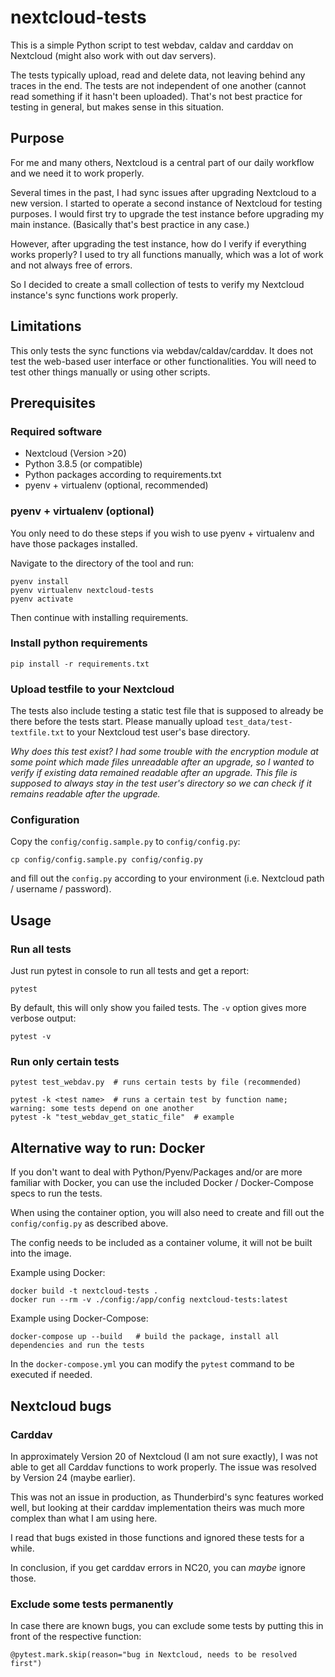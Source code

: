 # nextcloud-tests

This is a simple Python script to test webdav, caldav and carddav on Nextcloud (might also work with out dav servers).

The tests typically upload, read and delete data, not leaving behind any traces in the end. 
The tests are not independent of one another (cannot read something if it hasn't been uploaded). 
That's not best practice for testing in general, but makes sense in this situation.

## Purpose

For me and many others, Nextcloud is a central part of our daily workflow and we need it to work properly.

Several times in the past, I had sync issues after upgrading Nextcloud to a new version. 
I started to operate a second instance of Nextcloud for testing purposes. 
I would first try to upgrade the test instance before upgrading my main instance.
(Basically that's best practice in any case.)

However, after upgrading the test instance, how do I verify if everything works properly? 
I used to try all functions manually, which was a lot of work and not always free of errors.

So I decided to create a small collection of tests to verify my Nextcloud instance's sync functions work properly.

## Limitations

This only tests the sync functions via webdav/caldav/carddav. 
It does not test the web-based user interface or other functionalities.
You will need to test other things manually or using other scripts.

## Prerequisites

### Required software

- Nextcloud (Version >20)
- Python 3.8.5 (or compatible)
- Python packages according to requirements.txt
- pyenv + virtualenv (optional, recommended)

### pyenv + virtualenv (optional)

You only need to do these steps if you wish to use pyenv + virtualenv and have those packages installed.

Navigate to the directory of the tool and run:

```commandline
pyenv install
pyenv virtualenv nextcloud-tests
pyenv activate 
```

Then continue with installing requirements.

### Install python requirements

```commandline
pip install -r requirements.txt
```

### Upload testfile to your Nextcloud

The tests also include testing a static test file that is supposed to already be there before the tests start. Please 
manually upload `test_data/test-textfile.txt` to your Nextcloud test user's base directory.

*Why does this test exist? I had some trouble with the encryption module at some point which made files unreadable after
an upgrade, so I wanted to verify if existing data remained readable after an upgrade. 
This file is supposed to always stay in the test user's directory so we can check if it remains readable after the upgrade.*

### Configuration

Copy the `config/config.sample.py` to `config/config.py`:

```commandline
cp config/config.sample.py config/config.py
```

and fill out the `config.py` according to your environment (i.e. Nextcloud path / username / password).

## Usage

### Run all tests

Just run pytest in console to run all tests and get a report:

`pytest`

By default, this will only show you failed tests. The `-v` option gives more verbose output:

`pytest -v` 

### Run only certain tests

```
pytest test_webdav.py  # runs certain tests by file (recommended)

pytest -k <test name>  # runs a certain test by function name; warning: some tests depend on one another
pytest -k "test_webdav_get_static_file"  # example
```

## Alternative way to run: Docker

If you don't want to deal with Python/Pyenv/Packages and/or are more familiar with Docker, you can use the included 
Docker / Docker-Compose specs to run the tests.

When using the container option, you will also need to create and fill out the `config/config.py` as described above.

The config needs to be included as a container volume, it will not be built into the image. 

Example using Docker:

```commandline
docker build -t nextcloud-tests .
docker run --rm -v ./config:/app/config nextcloud-tests:latest
```

Example using Docker-Compose:

```commandline
docker-compose up --build   # build the package, install all dependencies and run the tests
```

In the `docker-compose.yml` you can modify the `pytest` command to be executed if needed.

## Nextcloud bugs

### Carddav

In approximately Version 20 of Nextcloud (I am not sure exactly), 
I was not able to get all Carddav functions to work properly. 
The issue was resolved by Version 24 (maybe earlier).

This was not an issue in production, as Thunderbird's sync features worked well, 
but looking at their carddav implementation theirs was much more complex than what I am using here.

I read that bugs existed in those functions and ignored these tests for a while.

In conclusion, if you get carddav errors in NC20, you can *maybe* ignore those.

### Exclude some tests permanently

In case there are known bugs, you can exclude some tests by putting this in front of the respective function:

`@pytest.mark.skip(reason="bug in Nextcloud, needs to be resolved first")
`
